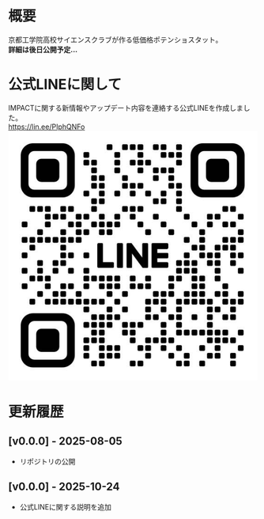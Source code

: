# 概要
京都工学院高校サイエンスクラブが作る低価格ポテンショスタット。  
__詳細は後日公開予定...__

# 公式LINEに関して
IMPACTに関する新情報やアップデート内容を連絡する公式LINEを作成しました。  
<https://lin.ee/PIphQNFo>  
!["公式LINEへのQRコード"](IMG_2956.jpeg)

# 更新履歴
## [v0.0.0] - 2025-08-05
- リポジトリの公開
## [v0.0.0] - 2025-10-24
- 公式LINEに関する説明を追加
